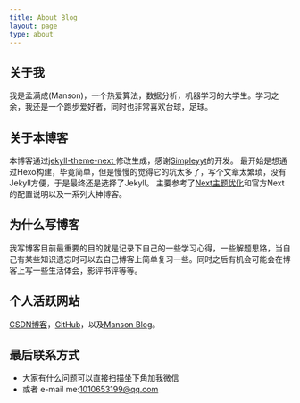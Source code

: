```yaml
---
title: About Blog
layout: page
type: about
---
```


## 关于我

我是孟满成(Manson)，一个热爱算法，数据分析，机器学习的大学生。学习之余，我还是一个跑步爱好者，同时也非常喜欢台球，足球。

## 关于本博客

本博客通过[jekyll-theme-next ](https://github.com/Simpleyyt/jekyll-theme-next)修改生成，感谢[Simpleyyt](https://github.com/Simpleyyt)的开发。
最开始是想通过Hexo构建，毕竟简单，但是慢慢的觉得它的坑太多了，写个文章太繁琐，没有Jekyll方便，于是最终还是选择了Jekyll。
主要参考了[Next主题优化](https://www.jianshu.com/p/1f8107a8778c)和官方Next的配置说明以及一系列大神博客。

## 为什么写博客

我写博客目前最重要的目的就是记录下自己的一些学习心得，一些解题思路，当自己有某些知识遗忘时可以去自己博客上简单复习一些。同时之后有机会可能会在博客上写一些生活体会，影评书评等等。



## 个人活跃网站

[CSDN博客](https://blog.csdn.net/qq_36711003)，[GitHub](https://github.com/MaKaRuiNah)，以及[Manson Blog](http://sososomeng.top)。

## 最后联系方式

* 大家有什么问题可以直接扫描坐下角加我微信
* 或者 e-mail me:1010653199@qq.com